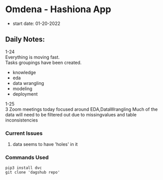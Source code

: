 # Omdena - Hashiona App

- start date: 01-20-2022

## Daily Notes:

1-24<br>
Everything is moving fast.  
Tasks groupings have been created.

- knowledge
- eda
- data wrangling
- modeling
- deployment

1-25<br>
3 Zoom meetings today focused around EDA,DataWrangling
Much of the data will need to be filtered out due to missingvalues and table inconsistencies

### Current Issues

1. data seems to have 'holes' in it

### Commands Used

```
pip3 install dvc
git clone 'dagshub repo'

```
